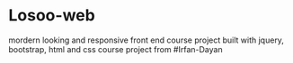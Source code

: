 # Losoo-web
mordern looking and responsive front end course project built with jquery, bootstrap, html and css
course project from #Irfan-Dayan

